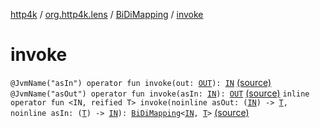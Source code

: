 [http4k](../../index.md) / [org.http4k.lens](../index.md) / [BiDiMapping](index.md) / [invoke](./invoke.md)

# invoke

`@JvmName("asIn") operator fun invoke(out: `[`OUT`](index.md#OUT)`): `[`IN`](index.md#IN) [(source)](https://github.com/http4k/http4k/blob/master/http4k-core/src/main/kotlin/org/http4k/lens/BiDiMapping.kt#L43)
`@JvmName("asOut") operator fun invoke(asIn: `[`IN`](index.md#IN)`): `[`OUT`](index.md#OUT) [(source)](https://github.com/http4k/http4k/blob/master/http4k-core/src/main/kotlin/org/http4k/lens/BiDiMapping.kt#L46)
`inline operator fun <IN, reified T> invoke(noinline asOut: (`[`IN`](invoke.md#IN)`) -> `[`T`](invoke.md#T)`, noinline asIn: (`[`T`](invoke.md#T)`) -> `[`IN`](invoke.md#IN)`): `[`BiDiMapping`](index.md)`<`[`IN`](invoke.md#IN)`, `[`T`](invoke.md#T)`>` [(source)](https://github.com/http4k/http4k/blob/master/http4k-core/src/main/kotlin/org/http4k/lens/BiDiMapping.kt#L49)